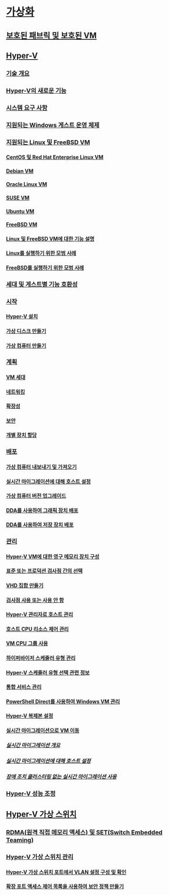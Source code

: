 # [가상화](virtualization.md)

## [보호된 패브릭 및 보호된 VM](../security/guarded-fabric-shielded-vm/guarded-fabric-and-shielded-vms-top-node.md)

## [Hyper-V](hyper-v/Hyper-V-on-Windows-Server.md)
### [기술 개요](hyper-v/Hyper-V-Technology-Overview.md)
### [Hyper-V의 새로운 기능](hyper-v/What-s-new-in-Hyper-V-on-Windows.md)
### [시스템 요구 사항](hyper-v/System-requirements-for-Hyper-V-on-Windows.md)
### [지원되는 Windows 게스트 운영 체제](hyper-v/Supported-Windows-guest-operating-systems-for-Hyper-V-on-Windows.md)
### [지원되는 Linux 및 FreeBSD VM](hyper-v/Supported-Linux-and-FreeBSD-virtual-machines-for-Hyper-V-on-Windows.md)
#### [CentOS 및 Red Hat Enterprise Linux VM](hyper-v/Supported-CentOS-and-Red-Hat-Enterprise-Linux-virtual-machines-on-Hyper-V.md)
#### [Debian VM](hyper-v/Supported-Debian-virtual-machines-on-Hyper-V.md)
#### [Oracle Linux VM](hyper-v/Supported-Oracle-Linux-virtual-machines-on-Hyper-V.md)
#### [SUSE VM](hyper-v/Supported-SUSE-virtual-machines-on-Hyper-V.md)
#### [Ubuntu VM](hyper-v/Supported-Ubuntu-virtual-machines-on-Hyper-V.md)
#### [FreeBSD VM](hyper-v/Supported-FreeBSD-virtual-machines-on-Hyper-V.md)
#### [Linux 및 FreeBSD VM에 대한 기능 설명](hyper-v/Feature-Descriptions-for-Linux-and-FreeBSD-virtual-machines-on-Hyper-V.md)
#### [Linux를 실행하기 위한 모범 사례](hyper-v/Best-Practices-for-running-Linux-on-Hyper-V.md)
#### [FreeBSD를 실행하기 위한 모범 사례](hyper-v/Best-practices-for-running-FreeBSD-on-Hyper-V.md)
### [세대 및 게스트별 기능 호환성](hyper-v/Hyper-V-feature-compatibility-by-generation-and-guest.md)
### [시작](hyper-v/get-started/Get-started-with-Hyper-V-on-Windows.md)
#### [Hyper-V 설치](hyper-v/get-started/Install-the-Hyper-V-role-on-Windows-Server.md)
#### [가상 디스크 만들기](hyper-v/get-started/create-a-virtual-switch-for-Hyper-V-virtual-machines.md)
#### [가상 컴퓨터 만들기](hyper-v/get-started/create-a-virtual-machine-in-Hyper-V.md)
### [계획](hyper-v/plan/Plan-Hyper-V-on-Windows-Server.md)
#### [VM 세대](hyper-v/plan/Should-I-create-a-generation-1-or-2-virtual-machine-in-Hyper-V.md)
#### [네트워킹](hyper-v/plan/plan-hyper-v-networking-in-windows-server.md)
#### [확장성](hyper-v/plan/plan-hyper-v-scalability-in-windows-server.md)
#### [보안](hyper-v/plan/plan-hyper-v-security-in-windows-server.md)
#### [개별 장치 할당](hyper-v/plan/plan-for-deploying-devices-using-discrete-device-assignment.md)
### [배포](hyper-v/deploy/Deploy-Hyper-V-on-Windows-Server.md)
#### [가상 컴퓨터 내보내기 및 가져오기](hyper-v/deploy/Export-and-import-virtual-machines.md)
#### [실시간 마이그레이션에 대해 호스트 설정](hyper-v/deploy/Set-up-hosts-for-live-migration-without-Failover-Clustering.md)
#### [가상 컴퓨터 버전 업그레이드](hyper-v/deploy/Upgrade-virtual-machine-version-in-Hyper-V-on-Windows-or-Windows-Server.md)
#### [DDA를 사용하여 그래픽 장치 배포](hyper-v/deploy/deploying-graphics-devices-using-dda.md)
#### [DDA를 사용하여 저장 장치 배포](hyper-v/deploy/deploying-storage-devices-using-dda.md)
### [관리](hyper-v/manage/Manage-Hyper-V-on-Windows-Server.md)
#### [Hyper-V VM에 대한 영구 메모리 장치 구성](hyper-v/manage/persistent-memory-cmdlets.md)
#### [표준 또는 프로덕션 검사점 간의 선택](hyper-v/manage/Choose-between-standard-or-production-checkpoints-in-Hyper-V.md)
#### [VHD 집합 만들기](hyper-v/manage/Create-VHDSet-file.md)
#### [검사점 사용 또는 사용 안 함](hyper-v/manage/Enable-or-disable-checkpoints-in-Hyper-V.md)
#### [Hyper-V 관리자로 호스트 관리](hyper-v/manage/Remotely-manage-Hyper-V-hosts.md)
#### [호스트 CPU 리소스 제어 관리](hyper-v/manage/manage-hyper-v-minroot-2016.md)
#### [VM CPU 그룹 사용](hyper-v/manage/manage-hyper-v-cpugroups.md)
#### [하이퍼바이저 스케줄러 유형 관리](hyper-v/manage/manage-hyper-v-scheduler-types.md)
#### [Hyper-V 스케줄러 유형 선택 관련 정보](hyper-v/manage/about-hyper-v-scheduler-type-selection.md)
#### [통합 서비스 관리](hyper-v/manage/Manage-Hyper-V-integration-services.md)
#### [PowerShell Direct를 사용하여 Windows VM 관리](hyper-v/manage/Manage-Windows-virtual-machines-with-powershell-direct.md)
#### [Hyper-V 복제본 설정](hyper-v/manage/Set-up-Hyper-V-Replica.md) 
#### [실시간 마이그레이션으로 VM 이동](hyper-v/manage/Live-migration-overview.md) 
##### [실시간 마이그레이션 개요](hyper-v/manage/Live-migration-overview.md) 
##### [실시간 마이그레이션에 대해 호스트 설정](hyper-v/deploy/Set-up-hosts-for-live-migration-without-Failover-Clustering.md) 
##### [장애 조치 클러스터링 없는 실시간 마이그레이션 사용](hyper-v/manage/Use-live-migration-without-Failover-Clustering-to-move-a-virtual-machine.md) 
### [Hyper-V 성능 조정](../administration/performance-tuning/role/hyper-v-server/index.md)
## [Hyper-V 가상 스위치](hyper-v-virtual-switch/Hyper-V-Virtual-Switch.md)
### [RDMA(원격 직접 메모리 액세스) 및 SET(Switch Embedded Teaming)](hyper-v-virtual-switch/rdMA-and-Switch-Embedded-Teaming.md)
### [Hyper-V 가상 스위치 관리](hyper-v-virtual-switch/Manage-Hyper-V-Virtual-Switch.md)
#### [Hyper-V 가상 스위치 포트에서 VLAN 설정 구성 및 확인](hyper-v-virtual-switch/Configure-and-View-VLAN-Settings-on-Hyper-V-Virtual-Switch-Ports.md)
#### [확장 포트 액세스 제어 목록을 사용하여 보안 정책 만들기](hyper-v-virtual-switch/create-Security-Policies-with-extended-Port-Access-Control-lists.md)
